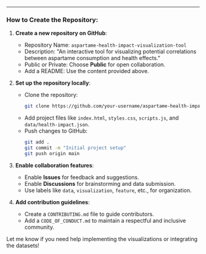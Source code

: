 
---

### How to Create the Repository:

1. **Create a new repository on GitHub**:
   - Repository Name: `aspartame-health-impact-visualization-tool`
   - Description: "An interactive tool for visualizing potential correlations between aspartame consumption and health effects."
   - Public or Private: Choose **Public** for open collaboration.
   - Add a README: Use the content provided above.

2. **Set up the repository locally**:
   - Clone the repository:
     ```bash
     git clone https://github.com/your-username/aspartame-health-impact-visualization-tool.git
     ```
   - Add project files like `index.html`, `styles.css`, `scripts.js`, and `data/health-impact.json`.
   - Push changes to GitHub:
     ```bash
     git add .
     git commit -m "Initial project setup"
     git push origin main
     ```

3. **Enable collaboration features**:
   - Enable **Issues** for feedback and suggestions.
   - Enable **Discussions** for brainstorming and data submission.
   - Use labels like `data`, `visualization`, `feature`, etc., for organization.

4. **Add contribution guidelines**:
   - Create a `CONTRIBUTING.md` file to guide contributors.
   - Add a `CODE_OF_CONDUCT.md` to maintain a respectful and inclusive community.

Let me know if you need help implementing the visualizations or integrating the datasets!
